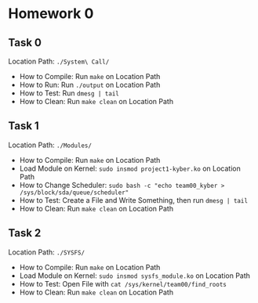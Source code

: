# Homework 0

## Task 0
Location Path: ```./System\ Call/```

* How to Compile: Run ```make``` on Location Path
* How to Run: Run ```./output``` on Location Path
* How to Test: Run ```dmesg | tail```
* How to Clean: Run ```make clean``` on Location Path

## Task 1

Location Path: ```./Modules/```

* How to Compile: Run ```make``` on Location Path 
* Load Module on Kernel: ```sudo insmod project1-kyber.ko``` on Location Path 
* How to Change Scheduler: ```sudo bash -c "echo team00_kyber > /sys/block/sda/queue/scheduler"```
* How to Test: Create a File and Write Something, then run ```dmesg | tail```
* How to Clean: Run ```make clean``` on Location Path

## Task 2
Location Path: ```./SYSFS/```

* How to Compile: Run ```make``` on Location Path
* Load Module on Kernel: ```sudo insmod sysfs_module.ko``` on Location Path
* How to Test: Open File with ```cat /sys/kernel/team00/find_roots```
* How to Clean: Run ```make clean``` on Location Path
